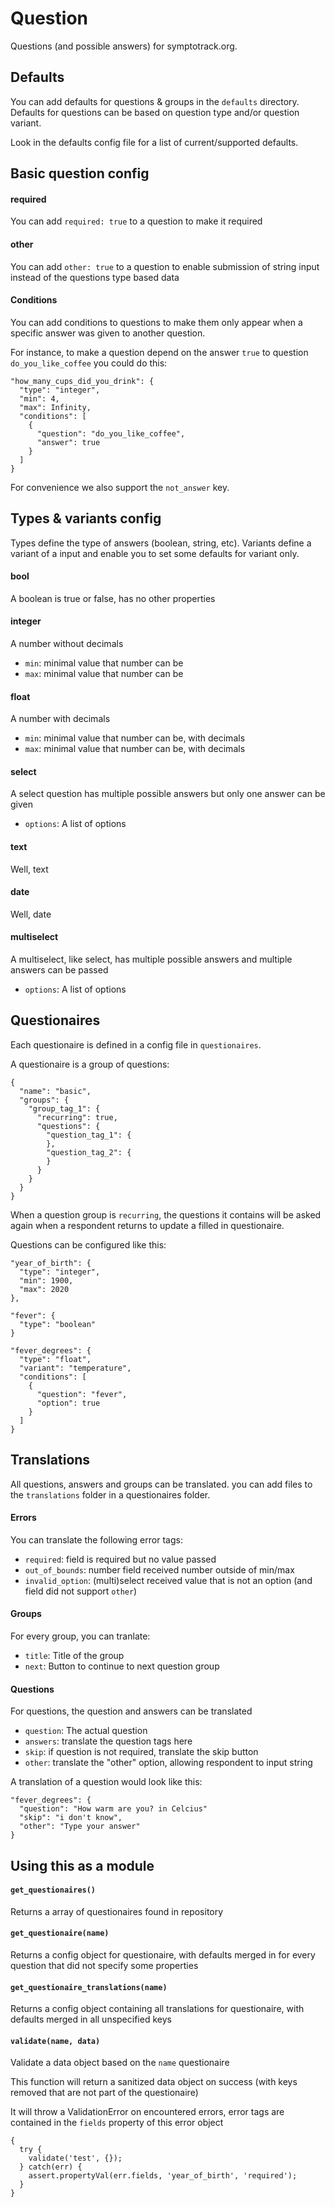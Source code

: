 # Question

Questions (and possible answers) for symptotrack.org.

## Defaults
You can add defaults for questions & groups in the `defaults` directory. Defaults for questions can be based on question type and/or question variant.

Look in the defaults config file for a list of current/supported defaults.

## Basic question config

#### required
You can add `required: true` to a question to make it required

#### other
You can add `other: true` to a question to enable submission of string input instead of the questions type based data

#### Conditions
You can add conditions to questions to make them only appear when a specific answer was given to another question.

For instance, to make a question depend on the answer `true` to question `do_you_like_coffee` you could do this:
```
"how_many_cups_did_you_drink": {
  "type": "integer",
  "min": 4,
  "max": Infinity,
  "conditions": [
    {
      "question": "do_you_like_coffee",
      "answer": true
    }
  ]
}
```

For convenience we also support the `not_answer` key.

## Types & variants config
Types define the type of answers (boolean, string, etc). Variants define a variant of a input and enable you to set some defaults for variant only.

#### bool
A boolean is true or false, has no other properties

#### integer
A number without decimals

- `min`: minimal value that number can be
- `max`: minimal value that number can be

#### float
A number with decimals

- `min`: minimal value that number can be, with decimals
- `max`: minimal value that number can be, with decimals

#### select
A select question has multiple possible answers but only one answer can be given

- `options`: A list of options

#### text
Well, text

#### date
Well, date

#### multiselect
A multiselect, like select, has multiple possible answers and multiple answers can be passed

- `options`: A list of options


## Questionaires
Each questionaire is defined in a config file in `questionaires`. 

A questionaire is a group of questions:
```
{
  "name": "basic",
  "groups": {
    "group_tag_1": {
      "recurring": true,
      "questions": {
        "question_tag_1": {
        },
        "question_tag_2": {
        }
      }
    }
  }
}
```

When a question group is `recurring`, the questions it contains will be asked again when a respondent returns to update a filled in questionaire.

Questions can be configured like this:
```
"year_of_birth": {
  "type": "integer",
  "min": 1900,
  "max": 2020
},

"fever": {
  "type": "boolean"
}

"fever_degrees": {
  "type": "float",
  "variant": "temperature",
  "conditions": [
    {
      "question": "fever",
      "option": true
    }
  ]
}
```

## Translations
All questions, answers and groups can be translated. you can add files to the `translations` folder in a questionaires folder.

#### Errors
You can translate the following error tags:

- `required`: field is required but no value passed
- `out_of_bounds`: number field received number outside of min/max
- `invalid_option`: (multi)select received value that is not an option (and field did not support `other`)

#### Groups
For every group, you can tranlate:

- `title`: Title of the group
- `next`: Button to continue to next question group

#### Questions
For questions, the question and answers can be translated

- `question`: The actual question
- `answers`: translate the question tags here
- `skip`: if question is not required, translate the skip button
- `other`: translate the "other" option, allowing respondent to input string

A translation of a question would look like this:
```
"fever_degrees": {
  "question": "How warm are you? in Celcius"
  "skip": "i don't know",
  "other": "Type your answer"
}
```

## Using this as a module

#### `get_questionaires()`
Returns a array of questionaires found in repository

#### `get_questionaire(name)`
Returns a config object for questionaire, with defaults merged in for every question that did not specify some properties

#### `get_questionaire_translations(name)`
Returns a config object containing all translations for questionaire, with defaults merged in all unspecified keys

#### `validate(name, data)`
Validate a data object based on the `name` questionaire

This function will return a sanitized data object on success (with keys removed that are not part of the questionaire)

It will throw a ValidationError on encountered errors, error tags are contained in the `fields` property of this error object

```
{
  try {
    validate('test', {});
  } catch(err) {
    assert.propertyVal(err.fields, 'year_of_birth', 'required');
  }
}
```



